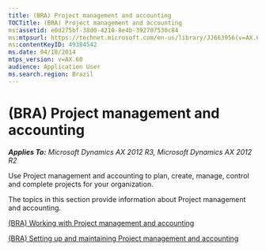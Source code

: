 ```yaml
---
title: (BRA) Project management and accounting
TOCTitle: (BRA) Project management and accounting
ms:assetid: e0d275bf-38d0-4210-8e4b-392707530c84
ms:mtpsurl: https://technet.microsoft.com/en-us/library/JJ663956(v=AX.60)
ms:contentKeyID: 49384542
ms.date: 04/18/2014
mtps_version: v=AX.60
audience: Application User
ms.search.region: Brazil
---
```


# (BRA) Project management and accounting 


_**Applies To:** Microsoft Dynamics AX 2012 R3, Microsoft Dynamics AX 2012 R2_

Use Project management and accounting to plan, create, manage, control and complete projects for your organization.

The topics in this section provide information about Project management and accounting.

[(BRA) Working with Project management and accounting](bra-working-with-project-management-and-accounting.md)

[(BRA) Setting up and maintaining Project management and accounting](bra-setting-up-and-maintaining-project-management-and-accounting.md)

  


